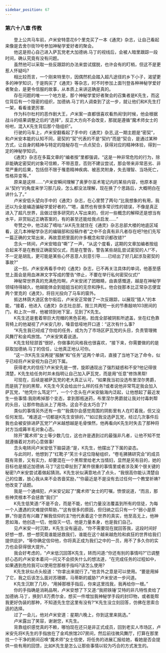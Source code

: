 ```yaml
---
sidebar_position: 67
---
```

### 第六十八章 传教  


　　登上公共马车前，卢米安特意花6个里克买了一本《通灵》杂志，让自己看起来像是去舍尔街19号参加神秘学爱好者的聚会。  
　　他这是担心自己进入萨瓦党老大加德纳.马丁的视线后，会被人暗里跟踪一段时间，确认究竟有没有问题。  
　　虽然他可以采取一些反跟踪的办法来尝试摆脱，也许会有的盯梢，但这不是更惹人怀疑吗?  
　　相比较而言，一个刚来特里尔，因偶然机会踏入超凡途径的乡下小子，渴望更多的神学知识，于是购买了《通灵》等杂志，时不时参加上面刊登各种神秘学爱好者聚会，是更令信服的故事，从本质上来讲这确是真的。  
　　存在问题的唯一一个地方是，那个神秘学爱好者聚会的召集者是K先生，而这位背后有一个隐密的组织，加德纳.马丁的人调查到了这一步，就让他们和K先生打一架，看看谁更厉害.  
　　作为科尔杜村的恶作剧大王，卢米案一直都很喜欢看热闹!到时候，他会根据战斗的结果调整之后的“选择”，反正大方向不会改变，那就是遵循“魔术师女士的吩咐，混入K先生背后那个隐组织”。  
　　行驶的马车上，卢米安翻看起了手中的《通灵》杂志,这一期主题是“密契”，和卢米安本能的认知不同，密契的“契”代表的不是“契约”而是“契合，是通过某种方式，让自身的精神与特定的隐秘存在一点点契合，获得对应的精神体验，得到一定的神秘学知识。  
　　《通灵》杂志在多篇文章的“编者按”里都强调，“这是一种非常危险的行为，除非能确定密契的对象可信赖，不带恶意，否则不建议尝试，那会带来非常恶劣、非常严重的后果，包括但不限于罹患精神疾病、被恶灵附身，失去理智、当场死亡，性格异变等。”  
　　原来是这样……“卢米安瞬间理解了奥萝尔巫术笔记内的某些内容，他原本是从“契约”的角度来学习那几段，怎么都没法理解，现在换了个思路后，大概明白在讲什么了。”  
　　卢米安低头望向手中的《通灵》杂志，在心里赞了两句:“比我想象的有用，我还以为全是编造骗秘学爱好者的，”“嗯，虽然也有很多常识性的错误，不像是真正进入了超凡世界，且做过很多研究的人写出来的，但对一些概念的解释还是想当有水平，非赏贴近正确答案的，有的甚至还能给我点启发……”  
　　夸赞之中，他泛起了嘀咕:“从K先生就住在《通灵》杂志总部大楼的地底区域看，这几本神秘学杂志的编辑部和投稿作者”之中不会真有非凡者存在吧?他们先写一篇正确的文常出来，再故意把里面的许多概念和常识都改错?”  
　　念头一转间，卢米安暗自“嘶”了一声，“从这个度看，这期的文章加编者按组合起来不是在教授正确密契仪式，而是在警告，警告某些胡乱尝试密契的人!“不，不一定是胡乱，更可能是某些心怀恶意人刻意引导……已经出了好几起涉及密契的事故?”  
　　这一刻，卢米安再看手中的《通灵》杂志，已不再关注具体的单词，他基至感觉上面会是用血淋淋文字写成的警告“停止，不要在举行私何密契仪式!”  
　　神秘常世界真的充满危险啊，卢米安闭了团眼睛，由衷感慨道，越是在神秘学领域待得越久，他越能体会到姐姐当初的无奈和挣扎，他合拢那本比正常杂志便宜两个里克的《通灵》，将目光投向了马车的窗外。  
　　抵达林荫大道区舍尔街后，卢米安正常做了一次反跟踪，以展现“猎人”的本能，“接着，他进入《通灵》杂志社总部，按三共两短一长的节奏敲响103房间的门，和上次一样，他被领到地下室，见到了K先生。  
　　K先生还是套着带巨大兜帽的黑色苌袍，脸庞全部被阴影所遮盖，坐在红色靠背椅上的他凝视了卢米安几秒，嗓音低哑地开口道：“这次有什么事?  
　　“K先生我已经成了你给的任务，成为为了市场区萨瓦党的头目，负责管理微风舞厅和金鸡旅馆。“卢米安笑着说道。  
　　K先生轻轻颔首“很好，你做事的风格我也很喜欢，“接下来，你需要做的的是获取加德纳.马丁的信任，让他真正地认可你。  
　　“这一次K先生没再提“报酬“和”任务”这两个单词，直接了当地下达了命令，似乎已经将卢米安视为自己的下属。  
　　获得老大的信任?卢米安先是一愣，旋即通现出了强烈疑惑和不安?他记得很清楚，K先生给任务时并未指明让自己加入萨瓦党，而是用“任意”修饰黑帮!  
　　可现在，后续是被萨瓦党的老大真正认可，“如果我当初没选布里涅尔男爵，而是挑了别的黑帮，K先生今天会给出什么样的任务?或者说他非常笃定我会加入萨瓦党，“他凭什么笃定?””，一个个念头在卢米安脑海内泛起，让他想起了最近发生一些事情:我刚希掉那个变态，拿到那瓶迷药，布里涅尔男爵就让我对付毒刺帮的头目，让那件物品派上了用场，这会不会太巧合了?  
　　类似的事情另外还有一些”“我偶尔会感觉周围的阴影里有人在盯着我，但又没任何发现。“难道这一切都是K先生安排的，”“如过我没选萨瓦党，经过几次事件后我也会被安排进萨瓦党?”卢米越想越是毛骨悚然，他再看向K先生时失去了那种将对方当成薅羊毛对象心态。  
　　除开“魔术师”女士等少数几位，这也许是遇到过的最强非凡者，让他不知不觉就遵循着对方的心意做事!  
　　念头电转间卢米安低下脑袋道:“是，K先生，他摆出了下属的姿态。  
　　与此同时，他想到了“红靴子“芙兰卡这位隐秘组织，“卷毛狒狒研究会”的成员既有背景，又有实力，却要混在一个黑帮里给老大当情妇，显然是另有目的，她的目标也是接近加德纳.马丁?这位牵扯到了某件很重的事情里或者涉及某个很关键的秘密?卢米安尝试着做起猜测。K先生状似满意地点了点头，“我很高你能认清楚自己的位置，放心我从来不会吝啬奖励，”“你最近是不是没有去过任何一个教堂祈祷?他改变了话题。  
　　我是一个通缉犯，卢米安记起了“魔术师”女士的叮嘱，愤恨说道，“而且，那些神灵根本不会拯救“我们!”  
　　K先生低笑道:“不是不会，而是不能，他们力量没法覆盖到所有的信徒，为每一个人遭遇的灾难提供帮助，”“这有很多的原因，但归纳之后只有一个“弱小是原罪，”你是否有兴趣了解我信仰的主?他代表着这个世界的真实，他至高无上，他神恩如海，他创造一切，他毁灭一切，他是力量本身，也是我们自己。  
　　见卢米安一时沉默，K先生没有逼迫，“你不需要现在就回答我，这段时间好好想一想，想一想究竟谁能拯救我们，谁能在这个越来越危险和疯狂的世界给我们提供庇护，“等你确定信仰他，你将真正成为我们之中的一员，用不了多久你的实力也会获得很大提升。”  
　　我会好考虑的，“卢米低沉回答K先生，转而问道:“你还有别的事情吗?”已调整好心态的卢米安本着问一问又不会损失什么的想法道，“在完成任务的过程如中，如果遇到危险我可以使用您那根手指吗?该怎么使用?  
　　K先生状似点头般道：“你拿出来就行了。”他言外之意是可以使用。“要是用掉了它，我之后该怎么面对苏珊娜，马蒂斯的威胁?“卢米安进一步问道。  
　　K先生沉默了几秒，“用掉那根手指后，你来这里找我，我再给你一根。”  
　　你的手指确是消耗品啊，卢米安想了下又道:“我把铁锤’艾特的非凡特性卖给了加德纳.马丁，换到1.8万费尔金，想买一件增加我神秘学手段的封印物，或者能帮我更好伪装的那种，不知道先生您这里有没有?“K先生没立刻回答，仿佛在思索合适的选择。  
　　过了一会儿，他对卢米安道：星期六晚上，你到这里来挑选。”  
　　卢米露出了笑容，谢谢您，K先生。  
　　背靠组织感觉真的不赖，哪怕现在还只是非正式成员，回到老实人市场区，卢米安先将K先生的手指放在了金鸡旅馆207房间，然后前往微风舞厅，打算在那里找一个干净的房间召唤“魔术师”女士信使，将任务的进展汇报给她，看她是否会提供一些有用的回馈，比如K先生是怎么让那些事情以较为巧合的方式发生的。  
